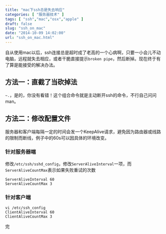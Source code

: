 ```yaml
---
title: "mac下ssh总是失去响应"
categories: [ "服务器技术" ]
tags: [ "ssh","mac","osx","apple" ]
draft: false
slug: "ssh_on_mac"
date: "2014-10-09 14:02:00"
url: "ssh_on_mac.html"
---
```


自从使用mac以后，ssh连接总是超时成了老高的一个心病啊，只要一小会儿不动电脑，远程就失去相应，或者干脆直接提示`broken pipe`，然后断掉。现在终于有了算是能接受的解决办法。

## 方法一：直截了当砍掉法

`~.`，是的，你没有看错！这个组合命令就是主动断开ssh的命令，不行自己问问man。

## 方法二：修改配置文件

服务器和客户端每隔一定的时间会发一个KeepAlive请求，避免因为路由器或线路的限制而断线，例子中的60s可以因具体的环境改变。

### 针对服务器端

修改`/etc/ssh/sshd_config`，修改`ServerAliveInterval`一项，而`ServerAliveCountMax`表示如果失败重试的次数

    ServerAliveInterval 60
    ServerAliveCountMax 3

### 针对客户端

    vi /etc/ssh_config
    ClientAliveInterval 60
    ClientAliveCountMax 3

完
